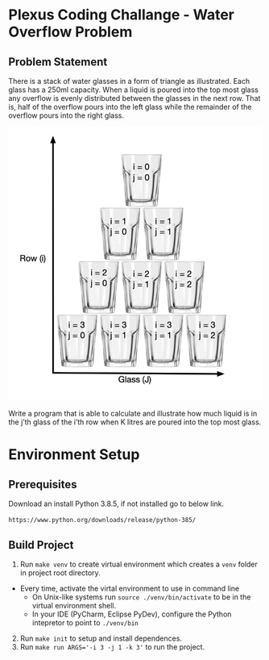 # Plexus Coding Challange - Water Overflow Problem

## Problem Statement
There is a stack of water glasses in a form of triangle as illustrated. Each glass has a 250ml capacity. When a liquid is poured into the top most glass any
overflow is evenly distributed between the glasses in the next row. That is, half of the overflow pours into the left glass while the remainder of the overflow pours into the right glass.

![water_overflow](/images/water-overflow-problem.png)


Write a program that is able to calculate and illustrate how much liquid is in the j’th glass of the i’th row when K litres are poured into the top most glass.

# Environment Setup

## Prerequisites
Download an install Python 3.8.5, if not installed go to below link.

`https://www.python.org/downloads/release/python-385/`

## Build Project
1. Run `make venv` to create virtual environment which creates a `venv` folder in project root directory.
  - Every time, activate the virtal environment to use in command line
    - On Unix-like systems run `source ./venv/bin/activate` to be in the virtual environment shell.
    - In your IDE (PyCharm, Eclipse PyDev), configure the Python intepretor to point to `./venv/bin`
2. Run `make init` to setup and install dependences.
3. Run `make run ARGS='-i 3 -j 1 -k 3'` to run the project.
